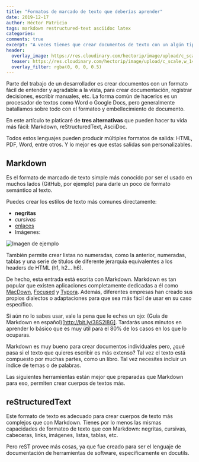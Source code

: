 ```yaml
---
title: "Formatos de marcado de texto que deberías aprender"
date: 2019-12-17
author: Héctor Patricio
tags: markdown restructured-text asciidoc latex
categories: 
comments: true
excerpt: "A veces tienes que crear documentos de texto con un algún tipo de formato visual. Aprende lenguajes de marcado que te facilitarán la vida."
header:
  overlay_image: https://res.cloudinary.com/hectorip/image/upload/c_scale,w_1400/v1576563210/raychan-QtHYdJsBRFU-unsplash_mpyus4.jpg
  teaser: https://res.cloudinary.com/hectorip/image/upload/c_scale,w_1400/v1576563210/raychan-QtHYdJsBRFU-unsplash_mpyus4.jpg
  overlay_filter: rgba(0, 0, 0, 0.5)
---
```


Parte del trabajo de un desarrollador es crear documentos con un formato fácil de entender y agradable a la vista, para crear documentación, registrar decisiones, escribir manuales, etc. La forma común de hacerlos es un procesador de textos como Word o Google Docs, pero generalmente batallamos sobre todo con el formateo y embellecimiento de documento.

En este artículo te platicaré de **tres alternativas** que pueden hacer tu vida más fácil: Markdown, reStructuredText, AsciiDoc.

Todos estos lenguajes pueden producir múltiples formatos de salida: HTML, PDF, Word, entre otros. Y lo mejor es que estas salidas son personalizables.

## Markdown

Es el formato de marcado de texto simple más conocido por ser el usado en muchos lados (GitHub, por ejemplo) para darle un poco de formato semántico al texto.

Puedes crear los estilos de texto más comunes directamente: 

* **negritas**
* _cursivas_
* [enlaces](/)
* Imágenes:

![Imagen de ejemplo](https://res.cloudinary.com/hectorip/image/upload/c_scale,w_100/v1559453194/luis-dille-1098834-unsplash_vndt6g.jpg)

También permite crear listas no numeradas, como la anterior, numeradas, tablas y una serie de títulos de diferente jerarquía equivalentes a los headers de HTML (h1, h2... h6).

De hecho, esta entrada está escrita con Markdown. Markdown es tan popular que existen aplicaciones completamente dedicadas a él como [MacDown](http://bit.ly/2M7YmLL
), [Focused](http://bit.ly/38Zhohc) y [Typora](http://bit.ly/2S4MX38). Además, diferentes empresas han creado sus propios dialectos o adaptaciones para que sea más fácil de usar en su caso específico.

Si aún no lo sabes usar, vale la pena que le eches un ojo: (Guía de Markdown en español)[http://bit.ly/38S2l8G]. Tardarás unos minutos en aprender lo básico que es muy útil para el 80% de los casos en los que lo ocuparas.

Markdown es muy bueno para crear documentos individuales pero, ¿qué pasa si el texto que quieres escribir es más extenso? Tal vez el texto está compuesto por muchas partes, como un libro. Tal vez necesites incluir un índice de temas o de palabras.

Las siguientes herramientas están mejor que preparadas que Markdown para eso, permiten crear cuerpos de textos más.

## reStructuredText

Este formato de texto es adecuado para crear cuerpos de texto más complejos que con Markdown. Tienes por lo menos las mismas capacidades de formateo de texto que con Markdown: negritas, cursivas, cabeceras, links, imágenes, listas, tablas, etc.

Pero reST provee más cosas, ya que fue creado para ser el lenguaje de documentación de herramientas de software, específicamente en docutils[](https://docutils.sourceforge.io/docs/ref/rst/restructuredtext.html#quick-syntax-overview).
